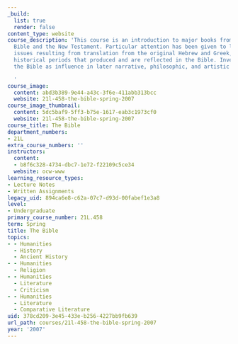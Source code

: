 ```yaml
---
_build:
  list: true
  render: false
content_type: website
course_description: 'This course is an introduction to major books from both the Hebrew
  Bible and the New Testament. Particular attention has been given to literary techniques,
  issues resulting from translation from the original Hebrew and Greek, and the different
  historical periods that produced and are reflected in the Bible. Investigation of
  the Bible as influence in later narrative, philosophic, and artistic traditions.

  '
course_image:
  content: abd3b389-9e44-a43c-3f6e-411abb313bcc
  website: 21l-458-the-bible-spring-2007
course_image_thumbnail:
  content: 5dc5baf9-5ff3-b75e-1617-eab3c1973cf0
  website: 21l-458-the-bible-spring-2007
course_title: The Bible
department_numbers:
- 21L
extra_course_numbers: ''
instructors:
  content:
  - b8f6c328-4734-dbc7-1e72-f22109c5ce34
  website: ocw-www
learning_resource_types:
- Lecture Notes
- Written Assignments
legacy_uid: 894ca6e8-c62a-07c7-d93d-00fabef1e3a8
level:
- Undergraduate
primary_course_number: 21L.458
term: Spring
title: The Bible
topics:
- - Humanities
  - History
  - Ancient History
- - Humanities
  - Religion
- - Humanities
  - Literature
  - Criticism
- - Humanities
  - Literature
  - Comparative Literature
uid: 378cd209-3e45-433e-b256-4227bb9fb639
url_path: courses/21l-458-the-bible-spring-2007
year: '2007'
---
```

